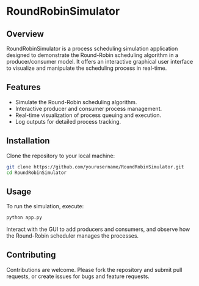 # RoundRobinSimulator

## Overview
RoundRobinSimulator is a process scheduling simulation application designed to demonstrate the Round-Robin scheduling algorithm in a producer/consumer model. It offers an interactive graphical user interface to visualize and manipulate the scheduling process in real-time.

## Features
- Simulate the Round-Robin scheduling algorithm.
- Interactive producer and consumer process management.
- Real-time visualization of process queuing and execution.
- Log outputs for detailed process tracking.

## Installation
Clone the repository to your local machine:
```bash
git clone https://github.com/yourusername/RoundRobinSimulator.git
cd RoundRobinSimulator
```

## Usage
To run the simulation, execute:
```bash
python app.py
```
Interact with the GUI to add producers and consumers, and observe how the Round-Robin scheduler manages the processes.

## Contributing
Contributions are welcome. Please fork the repository and submit pull requests, or create issues for bugs and feature requests.
